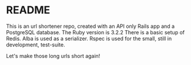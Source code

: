 # README

This is an url shortener repo, created with an API only Rails app and a PostgreSQL database.
The Ruby version is 3.2.2
There is a basic setup of Redis. 
Alba is used as a serializer. 
Rspec is used for the small, still in development, test-suite.

Let's make those long urls short again!

